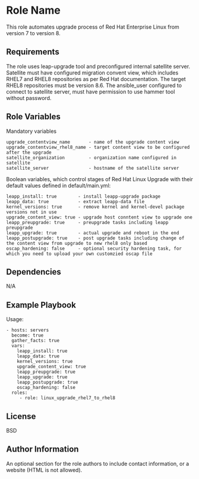 Role Name
=========

This role automates upgrade process of Red Hat Enterprise Linux from version 7 to version 8.

Requirements
------------

The role uses leap-upgrade tool and preconfigured internal satellite server. Satellite must have configured migration convent view, which includes RHEL7 and RHEL8 repositories as per Red Hat documentation. The target RHEL8 repositories must be version 8.6. 
The ansible_user configured to connect to satellite server, must have permission to use hammer tool without password. 

Role Variables
--------------

Mandatory variables
```
upgrade_contentview_name       - name of the upgrade content view
upgrade_contentview_rhel8_name - target content view to be configured after the upgrade
satellite_organization         - organization name configured in satellite
satellite_server               - hostname of the satellite server
```
Boolean variables, which control stages of Red Hat Linux Upgrade with their default values defined in default/main.yml:
```
leapp_install: true        - install leapp-upgrade package
leapp_data: true           - extract leapp-data file
kernel_versions: true      - remove kernel and kernel-devel package versions not in use
upgrade_content_view: true - upgrade host conntent view to upgrade one
leapp_preupgrade: true     - preupgrade tasks including leapp preupgrade 
leapp_upgrade: true        - actual upgrade and reboot in the end
leapp_postupgrade: true    - post upgrade tasks including change of the content view from upgrade to new rhel8 only based
oscap_hardening: false     - optional security hardening task, for which you need to upload your own customzied oscap file

```
Dependencies
------------

N/A

Example Playbook
----------------

Usage:

    - hosts: servers
      become: true
      gather_facts: true
      vars:
        leapp_install: true
        leapp_data: true
        kernel_versions: true
        upgrade_content_view: true
        leapp_preupgrade: true
        leapp_upgrade: true
        leapp_postupgrade: true
        oscap_hardening: false
      roles:
         - role: linux_upgrade_rhel7_to_rhel8

License
-------

BSD

Author Information
------------------

An optional section for the role authors to include contact information, or a website (HTML is not allowed).
